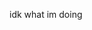 idk what im doing
<!---
mariamabdulhameed/mariamabdulhameed is a ✨ special ✨ repository because its `README.md` (this file) appears on your GitHub profile.
You can click the Preview link to take a look at your changes.
--->
